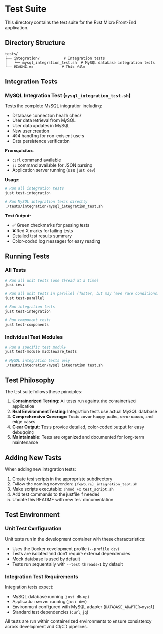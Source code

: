 # Test Suite

This directory contains the test suite for the Rust Micro Front-End application.

## Directory Structure

```text
tests/
├── integration/           # Integration tests
│   └── mysql_integration_test.sh  # MySQL database integration tests
└── README.md             # This file
```

## Integration Tests

### MySQL Integration Test (`mysql_integration_test.sh`)

Tests the complete MySQL integration including:

- Database connection health check
- User data retrieval from MySQL
- User data updates in MySQL
- New user creation
- 404 handling for non-existent users
- Data persistence verification

**Prerequisites:**

- `curl` command available
- `jq` command available for JSON parsing
- Application server running (use `just dev`)

**Usage:**

```bash
# Run all integration tests
just test-integration

# Run MySQL integration tests directly
./tests/integration/mysql_integration_test.sh
```

**Test Output:**

- ✅ Green checkmarks for passing tests
- ❌ Red X marks for failing tests
- Detailed test results summary
- Color-coded log messages for easy reading

## Running Tests

### All Tests

```bash
# Run all unit tests (one thread at a time)
just test

# Run all unit tests in parallel (faster, but may have race conditions)
just test-parallel

# Run integration tests
just test-integration

# Run component tests
just test-components
```

### Individual Test Modules

```bash
# Run a specific test module
just test-module middleware_tests

# MySQL integration tests only
./tests/integration/mysql_integration_test.sh
```

## Test Philosophy

The test suite follows these principles:

1. **Containerized Testing**: All tests run against the containerized application
2. **Real Environment Testing**: Integration tests use actual MySQL database
3. **Comprehensive Coverage**: Tests cover happy paths, error cases, and edge cases
4. **Clear Output**: Tests provide detailed, color-coded output for easy debugging
5. **Maintainable**: Tests are organized and documented for long-term maintenance

## Adding New Tests

When adding new integration tests:

1. Create test scripts in the appropriate subdirectory
2. Follow the naming convention: `{feature}_integration_test.sh`
3. Make scripts executable: `chmod +x test_script.sh`
4. Add test commands to the justfile if needed
5. Update this README with new test documentation

## Test Environment

### Unit Test Configuration

Unit tests run in the development container with these characteristics:

- Uses the Docker development profile (`--profile dev`)
- Tests are isolated and don't require external dependencies
- Mock database is used by default
- Tests run sequentially with `--test-threads=1` by default

### Integration Test Requirements

Integration tests expect:

- MySQL database running (`just db-up`)
- Application server running (`just dev`)
- Environment configured with MySQL adapter (`DATABASE_ADAPTER=mysql`)
- Standard test dependencies (`curl`, `jq`)

All tests are run within containerized environments to ensure consistency across development and CI/CD pipelines.

